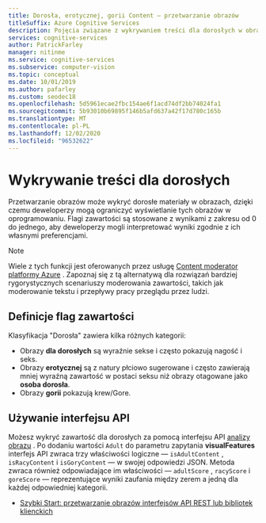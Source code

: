 ```yaml
---
title: Dorosła, erotycznej, gorii Content — przetwarzanie obrazów
titleSuffix: Azure Cognitive Services
description: Pojęcia związane z wykrywaniem treści dla dorosłych w obrazach przy użyciu interfejs API przetwarzania obrazów.
services: cognitive-services
author: PatrickFarley
manager: nitinme
ms.service: cognitive-services
ms.subservice: computer-vision
ms.topic: conceptual
ms.date: 10/01/2019
ms.author: pafarley
ms.custom: seodec18
ms.openlocfilehash: 5d5961ecae2fbc154ae6f1acd74df2bb74024fa1
ms.sourcegitcommit: 5b93010b69895f146b5afd637a42f17d780c165b
ms.translationtype: MT
ms.contentlocale: pl-PL
ms.lasthandoff: 12/02/2020
ms.locfileid: "96532622"
---
```

# <a name="detect-adult-content"></a>Wykrywanie treści dla dorosłych

Przetwarzanie obrazów może wykryć dorosłe materiały w obrazach, dzięki czemu deweloperzy mogą ograniczyć wyświetlanie tych obrazów w oprogramowaniu. Flagi zawartości są stosowane z wynikami z zakresu od 0 do jednego, aby deweloperzy mogli interpretować wyniki zgodnie z ich własnymi preferencjami.

> [!NOTE]
> Wiele z tych funkcji jest oferowanych przez usługę [Content moderator platformy Azure](../content-moderator/overview.md) . Zapoznaj się z tą alternatywą dla rozwiązań bardziej rygorystycznych scenariuszy moderowania zawartości, takich jak moderowanie tekstu i przepływy pracy przeglądu przez ludzi.

## <a name="content-flag-definitions"></a>Definicje flag zawartości

Klasyfikacja "Dorosła" zawiera kilka różnych kategorii:

- Obrazy **dla dorosłych** są wyraźnie sekse i często pokazują nagość i seks.
- Obrazy **erotycznej** są z natury płciowo sugerowane i często zawierają mniej wyraźną zawartość w postaci seksu niż obrazy otagowane jako **osoba dorosła**.
- Obrazy **gorii** pokazują krew/Gore.

## <a name="use-the-api"></a>Używanie interfejsu API

Możesz wykryć zawartość dla dorosłych za pomocą interfejsu API [analizy obrazu](https://westcentralus.dev.cognitive.microsoft.com/docs/services/computer-vision-v3-1-ga/operations/56f91f2e778daf14a499f21b) . Po dodaniu wartości `Adult` do parametru zapytania **visualFeatures** interfejs API zwraca trzy właściwości logiczne &mdash; `isAdultContent` , `isRacyContent` i `isGoryContent` &mdash; w swojej odpowiedzi JSON. Metoda zwraca również odpowiadające im właściwości &mdash; `adultScore` , `racyScore` i `goreScore` &mdash; reprezentujące wyniki zaufania między zerem a jedną dla każdej odpowiedniej kategorii.

- [Szybki Start: przetwarzanie obrazów interfejsów API REST lub bibliotek klienckich](./quickstarts-sdk/client-library.md?pivots=programming-language-csharp)
